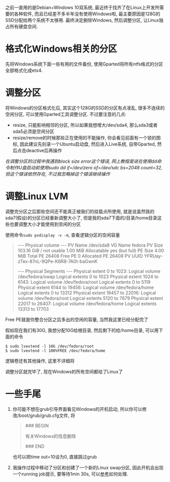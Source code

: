 之前一直用的是Debian+Windows 10双系统, 最近终于找齐了在Linux上开发所需要的各种软件, 而且已经差不多半年没有使用Windows啦, 最主要原因是128G的SSD分配给两个系统不太够用. 最终决定删除Windows, 然后调整分区, 让Linux独占所有硬盘空间.

# 格式化Windows相关的分区

先将Windows系统下面一些有用的文件备份, 使用Gparted将所有ntfs格式的分区全部格式化成etx4.



# 调整分区

将Windows的分区格式化后, 其实这个128G的SSD的分区有点凌乱, 很多不连续的空闲分区, 可以使用Gparted工具调整分区. 不过要注意的几点:

- resize, 只能影响相邻的分区, 所以如果我想增大/dev/sda4, 那么sda3或者sda5必须是空闲分区
- resize/remove的时候那些正在使用的不能操作, 你会看见前面有一个锁的图标, 因此建议先刻录一个Ubuntu启动盘, 然后进入Live系统, 自带Gparted, 然后点击deactive后再操作

*在调整分区的过程中我遇到block size error这个错误, 网上教程是说在使用dd命令制作U盘启动前使用sudo dd if=/dev/zero of=/dev/sdc bs=2048 count=32, 但这个错误依然存在, 不过我忽略掉这个错误继续操作*



# 调整Linux LVM

调整完分区之后那些空间还不能真正被我们的挂载点所使用, 就是说虽然我的sda7(假设)的分区已经重新调整大小了, 但是我的sda7下面的/目录/home目录这些也要调整大小才能使用到空闲的分区

使用命令`sudo pvdisplay -v -m`, 查看逻辑分区的空闲容量

> --- Physical volume ---
>   PV Name               /dev/sda8
>   VG Name               fedora
>   PV Size               103.16 GiB / not usable 1.00 MiB
>   Allocatable           yes (but full)
>   PE Size               4.00 MiB
>   Total PE              26408
>   Free PE               0
>   Allocated PE          26408
>   PV UUID               YFRUay-zTex-87nL-9QPe-K6R8-7A0t-baGwnK
>
>   --- Physical Segments ---
>   Physical extent 0 to 1023:
>   Logical volume	/dev/fedora/swap
>   Logical extents	0 to 1023
>   Physical extent 1024 to 6143:
>   Logical volume	/dev/fedora/root
>   Logical extents	0 to 5119
>   Physical extent 6144 to 19456:
>   Logical volume	/dev/fedora/home
>   Logical extents	0 to 13312
>   Physical extent 19457 to 22016:
>   Logical volume	/dev/fedora/root
>   Logical extents	5120 to 7679
>   Physical extent 22017 to 26407:
>   Logical volume	/dev/fedora/home
>   Logical extents	13313 to 17703

Free PE就是你整合分区之后多出的空闲的容量, 当然我这里已经分配完了

假如现在我们有30G, 我想分配10G给根目录, 然后剩下的给/home目录, 可以用下面的命令

```shell
$ sudo lvextend -l 10G /dev/fedora/root
$ sudo lvextend -l 100%FREE /dev/fedora/home
```

逻辑卷还有其他操作, 这里不详细将

调整分区就完毕了, 现在Windows的所有空间都给了Linux了



# 一些手尾

1. 你可能不想在grub引导界面看见Windows的开机启动, 所以你可以修改/boot/grub/grub.cfg文件, 将

   > \### BEGIN
   >
   > 有关Windows的信息删除
   >
   > \### END

   也可以把time out=10设为0, 直接跳过grub

2. 我操作过程中移动了分区和创建了一个新的Linux swap分区, 因此开机会出现一个running job提示, 要等待1min 30s, 可以[参考](http://kristar.oschina.io/2017/05/21/linux/note/a-start-job-running-dev-disk-by/)如何处理.
